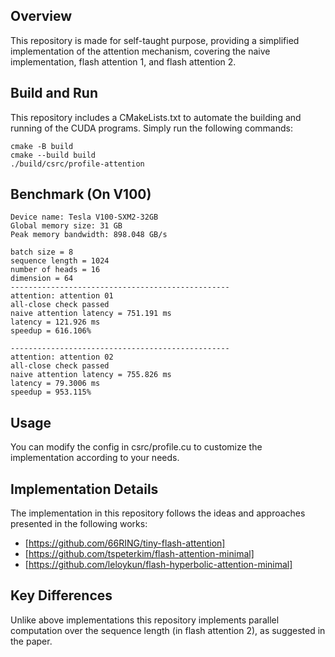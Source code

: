 ## Overview
This repository is made for self-taught purpose, providing a simplified implementation of the attention mechanism, covering the naive implementation, flash attention 1, and flash attention 2.

## Build and Run
This repository includes a CMakeLists.txt to automate the building and running of the CUDA programs. Simply run the following commands:

```!
cmake -B build
cmake --build build
./build/csrc/profile-attention
```

## Benchmark (On V100)
```
Device name: Tesla V100-SXM2-32GB
Global memory size: 31 GB
Peak memory bandwidth: 898.048 GB/s

batch size = 8
sequence length = 1024
number of heads = 16
dimension = 64
-------------------------------------------------
attention: attention 01
all-close check passed
naive attention latency = 751.191 ms
latency = 121.926 ms
speedup = 616.106%

-------------------------------------------------
attention: attention 02
all-close check passed
naive attention latency = 755.826 ms
latency = 79.3006 ms
speedup = 953.115%
```

## Usage
You can modify the config in csrc/profile.cu to customize the implementation according to your needs.

## Implementation Details
The implementation in this repository follows the ideas and approaches presented in the following works:

- [https://github.com/66RING/tiny-flash-attention]
- [https://github.com/tspeterkim/flash-attention-minimal]
- [https://github.com/leloykun/flash-hyperbolic-attention-minimal]

## Key Differences
Unlike above implementations this repository implements parallel computation over the sequence length (in flash attention 2), as suggested in the paper.

